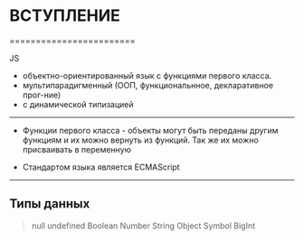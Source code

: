 
# ВСТУПЛЕНИЕ
========================

JS
  * объектно-ориентированный язык с функциями первого класса.
  * мультипарадигменный (ООП, функциональнное, декларативное прог-ние)
  * с динамической типизацией

---

- Функции первого класса -
       объекты могут быть переданы другим функциям и их можно вернуть из функций. 
       Так же их можно присваивать в переменную 

- Стандартом языка является ECMAScript

---

Типы данных 
---
  >null
  >undefined
  >Boolean
  >Number
  >String
  >Object
  >Symbol
  >BigInt


